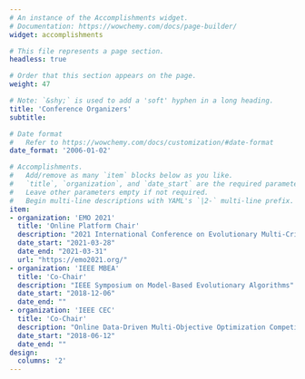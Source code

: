 ```yaml
---
# An instance of the Accomplishments widget.
# Documentation: https://wowchemy.com/docs/page-builder/
widget: accomplishments

# This file represents a page section.
headless: true

# Order that this section appears on the page.
weight: 47

# Note: `&shy;` is used to add a 'soft' hyphen in a long heading.
title: 'Conference Organizers'
subtitle:

# Date format
#   Refer to https://wowchemy.com/docs/customization/#date-format
date_format: '2006-01-02'

# Accomplishments.
#   Add/remove as many `item` blocks below as you like.
#   `title`, `organization`, and `date_start` are the required parameters.
#   Leave other parameters empty if not required.
#   Begin multi-line descriptions with YAML's `|2-` multi-line prefix.
item:
- organization: 'EMO 2021'
  title: 'Online Platform Chair'
  description: "2021 International Conference on Evolutionary Multi-Criterion Optimization, Shenzhen, China"
  date_start: "2021-03-28"
  date_end: "2021-03-31"
  url: "https://emo2021.org/"
- organization: 'IEEE MBEA'
  title: 'Co-Chair'
  description: "IEEE Symposium on Model-Based Evolutionary Algorithms"
  date_start: "2018-12-06"
  date_end: ""
- organization: 'IEEE CEC'
  title: 'Co-Chair'
  description: "Online Data-Driven Multi-Objective Optimization Competition"
  date_start: "2018-06-12"
  date_end: ""
design:
  columns: '2' 
---
```

